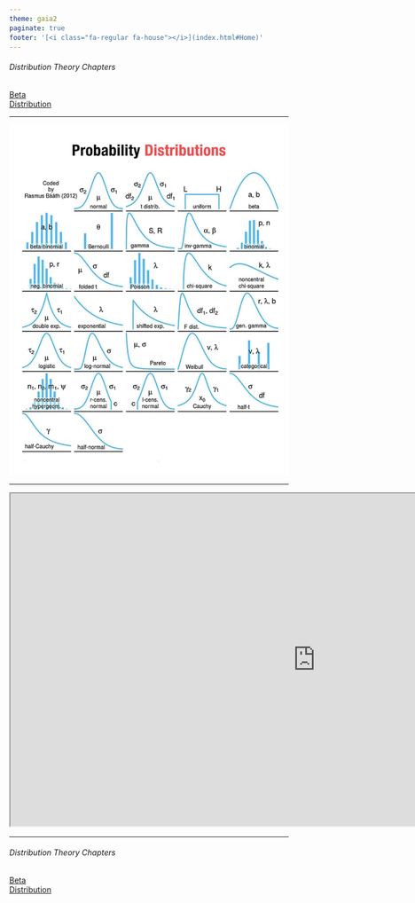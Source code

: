 ```yaml
---
theme: gaia2
paginate: true
footer: '[<i class="fa-regular fa-house"></i>](index.html#Home)'
---
```

<!-- _class: lead -->

###### Distribution Theory Chapters

<div class="dashboard-tiles">
  <a class="tile-link" href="math/probstats/dist/beta.html" style="--tile-bg-img:url('assets/2025-10-02-22-40-24.png');">Beta<br>Distribution</a>
</div>

---

![w:600](assets/2025-09-30-23-20-50.png)

---

<iframe src="https://www.acsu.buffalo.edu/~adamcunn/probability/probability.html", width="1100", height="600"></iframe>

---

<!-- _class: lead -->

###### Distribution Theory Chapters

<div class="dashboard-tiles">
  <a class="tile-link" href="math/probstats/dist/beta.html">Beta<br>Distribution</a>
</div>
